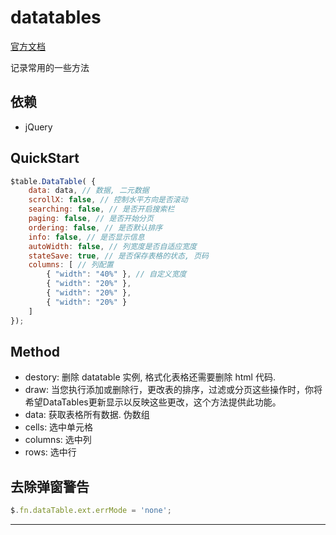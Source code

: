 # datatables

[官方文档][1]

记录常用的一些方法



## 依赖

+ jQuery



## QuickStart

```js
$table.DataTable( {
    data: data, // 数据, 二元数据
    scrollX: false, // 控制水平方向是否滚动
    searching: false, // 是否开启搜索栏
    paging: false, // 是否开始分页
    ordering: false, // 是否默认排序
    info: false, // 是否显示信息
    autoWidth: false, // 列宽度是否自适应宽度
    stateSave: true, // 是否保存表格的状态, 页码
    columns: [ // 列配置
        { "width": "40%" }, // 自定义宽度
        { "width": "20%" },
        { "width": "20%" },
        { "width": "20%" }
    ]
});
```



## Method

+ destory: 删除 datatable 实例, 格式化表格还需要删除 html 代码.
+ draw: 当您执行添加或删除行，更改表的排序，过滤或分页这些操作时，你将希望DataTables更新显示以反映这些更改，这个方法提供此功能。
+ data: 获取表格所有数据. 伪数组
+ cells: 选中单元格
+ columns: 选中列
+ rows: 选中行



## 去除弹窗警告

```js
$.fn.dataTable.ext.errMode = 'none';
```





---

[1]: http://www.datatables.club/reference/	"官方文档"